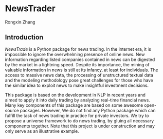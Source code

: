 # NewsTrader
Rongxin Zhang

## Introduction
_NewsTrade_ is a Python package for news trading.
In the internet era, it is impossible to ignore the overwhelming presence of online news.
New information regarding listed companies contained in news can be digested by the market in a lightning speed.
Despite its importance, the mining of valuable information in news is still at its infancy, at least for individuals.
The access to massive news data, the processing of unstructured textual data and the modeling methodology pose great 
challenges for those who have the similar idea to exploit news to make insightful investment decisions.

This package is based on the development in NLP in recent years and aimed to apply it into daily trading by analyzing 
real-time financial news.
Many key components of this package are based on some awesome open-source packages.
However, We do not find any Python package which can fulfill the task of news trading in practice for private investors.
We try to propose a universe framework to do news trading, by gluing all necessary components together.
Note that this project is under construction and may only serve as an illustrative example.


